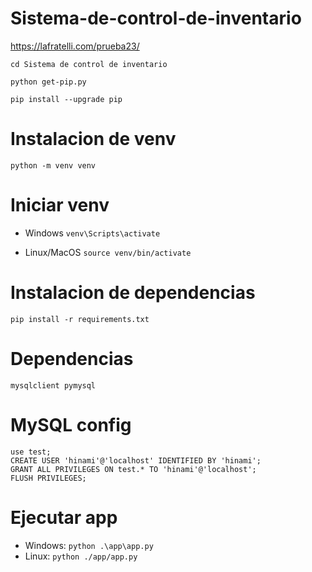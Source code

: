 # Sistema-de-control-de-inventario
https://lafratelli.com/prueba23/

`cd Sistema de control de inventario`

`python get-pip.py`

`pip install --upgrade pip`

# Instalacion de venv
`python -m venv venv`

# Iniciar venv
+ Windows
`venv\Scripts\activate`

+ Linux/MacOS
`source venv/bin/activate`

# Instalacion de dependencias
`pip install -r requirements.txt`

# Dependencias
```
mysqlclient pymysql
```

# MySQL config
```
use test;
CREATE USER 'hinami'@'localhost' IDENTIFIED BY 'hinami';
GRANT ALL PRIVILEGES ON test.* TO 'hinami'@'localhost';
FLUSH PRIVILEGES;
```

# Ejecutar app
+ Windows: 
`python .\app\app.py`
+ Linux: 
`python ./app/app.py`
